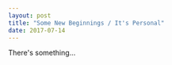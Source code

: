 ```yaml
---
layout: post
title: "Some New Beginnings / It's Personal"
date: 2017-07-14
---
```


There's something...
